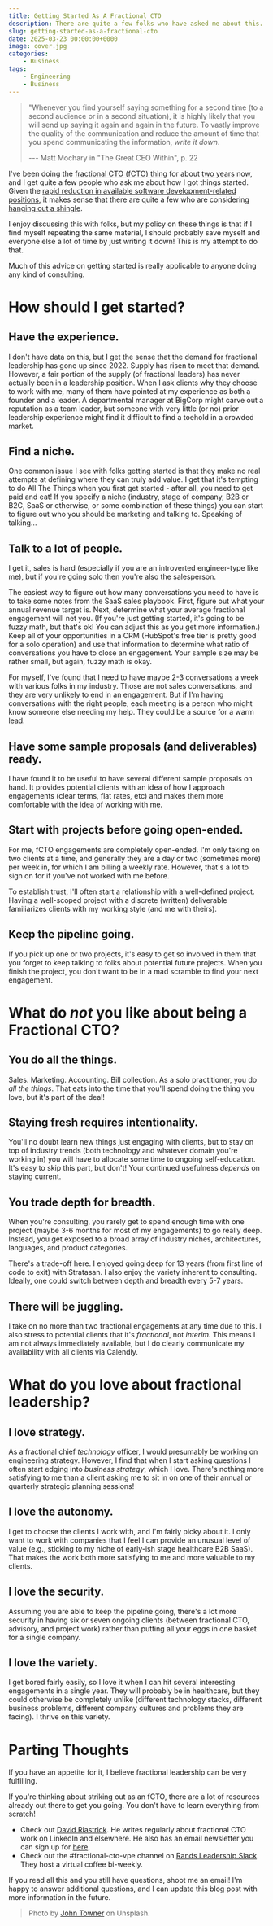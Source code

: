 ```yaml
---
title: Getting Started As A Fractional CTO
description: There are quite a few folks who have asked me about this. Here's the short version of how I got started, and some advice for those considering it.
slug: getting-started-as-a-fractional-cto
date: 2025-03-23 00:00:00+0000
image: cover.jpg
categories:
    - Business
tags:
    - Engineering
    - Business
---
```


> "Whenever you find yourself saying something for a second time (to a second
> audience or in a second situation), it is highly likely that you will send up
> saying it again and again in the future. To vastly improve the quality of the
> communication and reduce the amount of time that you spend communicating the
> information, _write it down_.
>
> --- Matt Mochary in "The Great CEO Within", p. 22

I've been doing the [fractional CTO (fCTO)
thing](/p/wide-world-of-the-fractional-cto/) for about [two
years](/p/2024-in-retro/) now, and I
get quite a few people who ask me about how I got things started. Given the
[rapid reduction in available software development-related
positions](https://fred.stlouisfed.org/series/IHLIDXUSTPSOFTDEVE), it makes
sense that there are quite a few who are considering [hanging out a
shingle](https://idioms.thefreedictionary.com/hang+out+shingle).

I enjoy discussing this with folks, but my policy on these things is that if I
find myself repeating the same material, I should probably save myself and
everyone else a lot of time by just writing it down! This is my attempt to do
that.

Much of this advice on getting started is really applicable to anyone doing any
kind of consulting.

# How should I get started?

## Have the experience.

I don't have data on this, but I get the sense that the demand for fractional
leadership has gone up since 2022. Supply has risen to meet that demand.
However, a fair portion of the supply (of fractional leaders) has never actually been in a leadership
position. When I ask clients why they choose to work with me, many of them
have pointed at my experience as both a founder and a leader. A
departmental manager at BigCorp might carve out a reputation as a team leader,
but someone with very little (or no) prior leadership experience might find it
difficult to find a toehold in a crowded market.

## Find a niche.

One common issue I see with folks getting started is that they make no
real attempts at defining where they can truly add value. I get that it's
tempting to do All The Things when you first get started - after all, you need
to get paid and eat! If you specify a niche (industry, stage of
company, B2B or B2C, SaaS or otherwise, or some combination of these things)
you can start to figure out who you should be marketing and talking to. Speaking
of talking...

## Talk to a lot of people.

I get it, sales is hard (especially if you are an introverted engineer-type like
me), but if you're going solo then you're also the salesperson.

The easiest way to figure out how many conversations you need to have is to
take some notes from the SaaS sales playbook. First, figure out what your annual
revenue target is. Next, determine what your average fractional engagement will
net you. (If you're just getting started, it's going to be fuzzy math, but
that's ok! You can adjust this as you get more information.) Keep all of your
opportunities in a CRM (HubSpot's free tier is pretty good for a solo operation)
and use that information to determine what ratio of conversations you have to
close an engagement. Your sample size may be rather small, but again, fuzzy math
is okay.

For myself, I've found that I need to have maybe 2-3 conversations a week with
various folks in my industry. Those are not sales conversations, and they
are very unlikely to end in an engagement. But if I'm having conversations with
the right people, each meeting is a person who might know someone else needing
my help. They could be a source for a warm lead.

## Have some sample proposals (and deliverables) ready.

I have found it to be useful to have several different sample proposals on hand.
It provides potential clients with an idea of how I approach engagements (clear
terms, flat rates, etc) and makes them more comfortable with the idea of working
with me.

## Start with projects before going open-ended.

For me, fCTO engagements are completely open-ended. I'm only taking on two
clients at a time, and generally they are a day or two (sometimes more) per week
in, for which I am billing a weekly rate. However, that's a lot to sign on for
if you've not worked with me before.

To establish trust, I'll often start a relationship with a well-defined project.
Having a well-scoped project with a discrete (written) deliverable familiarizes
clients with my working style (and me with theirs).

## Keep the pipeline going.

If you pick up one or two projects, it's easy to get so involved in them that
you forget to keep talking to folks about potential future projects. When you
finish the project, you don't want to be in a mad scramble to find your next
engagement.


# What do _not_ you like about being a Fractional CTO?

## You do all the things.

Sales. Marketing. Accounting. Bill collection. As a solo practitioner, you do _all
the things_. That eats into the time that you'll spend doing the thing you love,
but it's part of the deal!

## Staying fresh requires intentionality.

You'll no doubt learn new things just engaging with clients, but to stay on top
of industry trends (both technology and whatever domain you're working in) you
will have to allocate some time to ongoing self-education. It's easy to skip
this part, but don't! Your continued usefulness _depends_ on staying current.

## You trade depth for breadth.

When you're consulting, you rarely get to spend enough time with one
project (maybe 3-6 months for most of my engagements) to go really deep. Instead, you
get exposed to a broad array of industry niches, architectures, languages, and
product categories.

There's a trade-off here. I enjoyed going deep for 13 years (from first line of
code to exit) with Stratasan. I also enjoy the variety inherent to consulting.
Ideally, one could switch between depth and breadth every 5-7 years.

## There will be juggling.

I take on no more than two fractional engagements at any time due to this. I
also stress to potential clients that it's _fractional_, not _interim._ This
means I am not always immediately available, but I do clearly communicate
my availability with all clients via Calendly.

# What do you love about fractional leadership?

## I love strategy.

As a fractional chief _technology_ officer, I would presumably be working on
engineering strategy. However, I find that when I start asking questions I often
start edging into _business strategy_, which I love. There's nothing more
satisfying to me than a client asking me to sit in on one of their annual or
quarterly strategic planning sessions!

## I love the autonomy.

I get to choose the clients I work with, and I'm fairly picky about it. I only
want to work with companies that I feel I can provide an unusual level of value
(e.g., sticking to my niche of early-ish stage healthcare B2B SaaS). That makes
the work both more satisfying to me and more valuable to my clients.

## I love the security.

Assuming you are able to keep the pipeline going, there's a lot more security in
having six or seven ongoing clients (between fractional CTO, advisory, and
project work) rather than putting all your eggs in one basket for a single
company.

## I love the variety.

I get bored fairly easily, so I love it when I can hit several interesting
engagements in a single year. They will probably be in healthcare, but they
could otherwise be completely unlike (different technology stacks, different
business problems, different company cultures and problems they are facing). I
thrive on this variety.

# Parting Thoughts

If you have an appetite for it, I believe fractional leadership can be very
fulfilling.

If you're thinking about striking out as an fCTO, there are a lot of resources
already out there to get you going. You don't have to learn everything from
scratch!

- Check out [David Riastrick](https://www.linkedin.com/in/draistrick/). He
  writes regularly about fractional CTO work on LinkedIn and elsewhere.
  He also has an email newsletter you can sign up for
  [here](https://davidraistrick.com/subscribe/).
- Check out the #fractional-cto-vpe channel on [Rands Leadership
  Slack](https://randsinrepose.com/welcome-to-rands-leadership-slack/). They
  host a virtual coffee bi-weekly.

If you read all this and you still have questions, shoot me an email! I'm happy
to answer additional questions, and I can update this blog post with more
information in the future.

> Photo by [John
> Towner](https://unsplash.com/photos/empty-concrete-road-covered-surrounded-by-tall-tress-with-sun-rays-3Kv48NS4WUU)
> on Unsplash.
